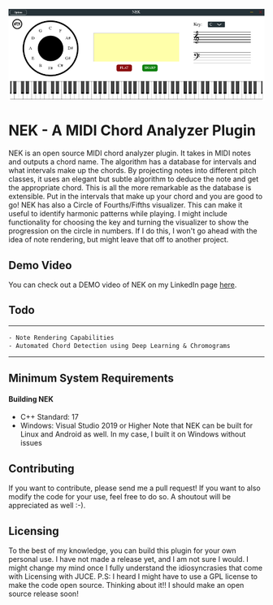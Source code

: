 ![alt text](https://raw.githubusercontent.com/Nkcemeka/NEK/main/nek.png "NEK")


# NEK - A MIDI Chord Analyzer Plugin
NEK is an open source MIDI chord analyzer plugin. It takes in MIDI notes and outputs a chord name. The algorithm has a database for intervals and what intervals make up the chords. By projecting notes into different pitch classes, it uses an elegant but subtle algorithm to deduce the note and get the appropriate chord. This is all the more remarkable as the database is extensible. Put in the intervals that make up your chord and you are good to go! NEK has also a Circle of Fourths/Fifths visualizer. This can make it useful to identify harmonic patterns while playing. I might include functionality for choosing the key and turning the visualizer to show the progression on the circle in numbers. If I do this, I won't go ahead with the idea of note rendering, but might leave that off to another project. 

## Demo Video
You can check out a DEMO video of NEK on my LinkedIn page [here](https://www.linkedin.com/posts/chukwuemeka-nkama-0203611b2_recently-i-needed-a-chord-analyzer-plugin-activity-7230562767424917504-Ct0K).

## Todo
---
```
- Note Rendering Capabilities
- Automated Chord Detection using Deep Learning & Chromograms
```
---

## Minimum System Requirements
#### Building NEK
- C++ Standard: 17
- Windows: Visual Studio 2019 or Higher
Note that NEK can be built for Linux and Android as well. In my case, I built it on Windows without issues


## Contributing
If you want to contribute, please send me a pull request! If you want to also modify the code for your use, feel free to do so. A shoutout will be appreciated as well :-).

## Licensing
To the best of my knowledge, you can build this plugin for your own personal use. I have not made a release yet, and I am not sure I would. I might change my mind once I fully understand the idiosyncrasies that come with Licensing with JUCE. P.S: I heard I might have to use a GPL license to make the code open source. Thinking about it!! I should make an open source release soon!
